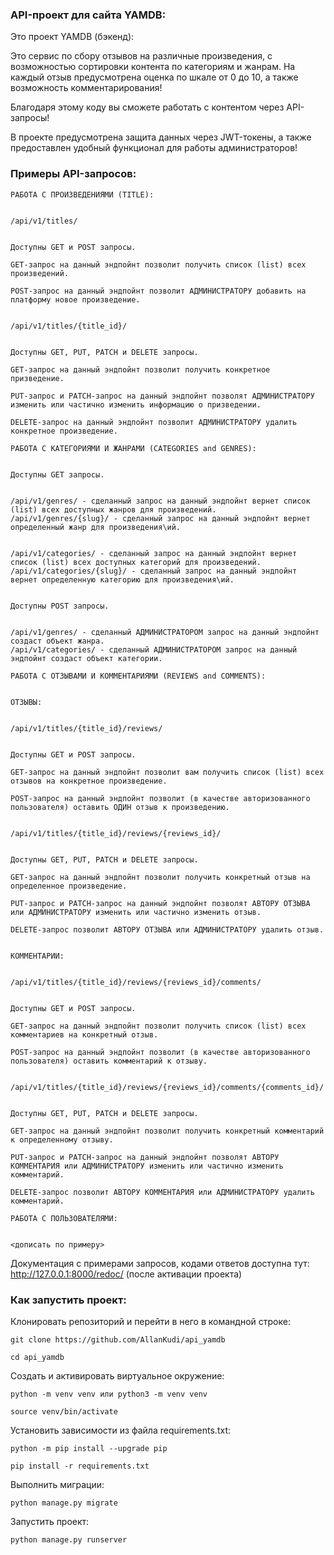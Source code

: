 ### API-проект для сайта YAMDB:

Это проект YAMDB (бэкенд):

Это сервис по сбору отзывов на различные произведения,
с возможностью сортировки контента по категориям и жанрам.
На каждый отзыв предусмотрена оценка по шкале от 0 до 10,
а также возможность комментарирования!

Благодаря этому коду вы сможете работать с контентом через API-запросы!

В проекте предусмотрена защита данных через JWT-токены,
а также предоставлен удобный функционал для работы администраторов!

### Примеры API-запросов:

```
РАБОТА С ПРОИЗВЕДЕНИЯМИ (TITLE):


/api/v1/titles/


Доступны GET и POST запросы.

GET-запрос на данный эндпойнт позволит получить список (list) всех произведений.

POST-запрос на данный эндпойнт позволит АДМИНИСТРАТОРУ добавить на платформу новое произведение.


/api/v1/titles/{title_id}/


Доступны GET, PUT, PATCH и DELETE запросы.

GET-запрос на данный эндпойнт позволит получить конкретное призведение.

PUT-запрос и PATCH-запрос на данный эндпойнт позволят АДМИНИСТРАТОРУ изменить или частично изменить информацию о призведении.

DELETE-запрос на данный эндпойнт позволит АДМИНИСТРАТОРУ удалить конкретное произведение.
```

```
РАБОТА С КАТЕГОРИЯМИ И ЖАНРАМИ (CATEGORIES and GENRES):


Доступны GET запросы.


/api/v1/genres/ - сделанный запрос на данный эндпойнт вернет список (list) всех доступных жанров для произведений.
/api/v1/genres/{slug}/ - сделанный запрос на данный эндпойнт вернет определенный жанр для произведения\ий.


/api/v1/categories/ - сделанный запрос на данный эндпойнт вернет список (list) всех доступных категорий для произведений.
/api/v1/categories/{slug}/ - сделанный запрос на данный эндпойнт вернет определенную категорию для произведения\ий.


Доступны POST запросы.


/api/v1/genres/ - сделанный АДМИНИСТРАТОРОМ запрос на данный эндпойнт создаст объект жанра.
/api/v1/categories/ - сделанный АДМИНИСТРАТОРОМ запрос на данный эндпойнт создаст объект категории.
```

```
РАБОТА С ОТЗЫВАМИ И КОММЕНТАРИЯМИ (REVIEWS and COMMENTS):


ОТЗЫВЫ:


/api/v1/titles/{title_id}/reviews/


Доступны GET и POST запросы.

GET-запрос на данный эндпойнт позволит вам получить список (list) всех отзывов на конкретное произведение.

POST-запрос на данный эндпойнт позволит (в качестве авторизованного пользователя) оставить ОДИН отзыв к произведению.


/api/v1/titles/{title_id}/reviews/{reviews_id}/


Доступны GET, PUT, PATCH и DELETE запросы.

GET-запрос на данный эндпойнт позволит получить конкретный отзыв на определенное произведение.

PUT-запрос и PATCH-запрос на данный эндпойнт позволят АВТОРУ ОТЗЫВА или АДМИНИСТРАТОРУ изменить или частично изменить отзыв.

DELETE-запрос позволит АВТОРУ ОТЗЫВА или АДМИНИСТРАТОРУ удалить отзыв.


КОММЕНТАРИИ:


/api/v1/titles/{title_id}/reviews/{reviews_id}/comments/


Доступны GET и POST запросы.

GET-запрос на данный эндпойнт позволит получить список (list) всех комментариев на конкретный отзыв.

POST-запрос на данный эндпойнт позволит (в качестве авторизованного пользователя) оставить комментарий к отзыву.


/api/v1/titles/{title_id}/reviews/{reviews_id}/comments/{comments_id}/


Доступны GET, PUT, PATCH и DELETE запросы.

GET-запрос на данный эндпойнт позволит получить конкретный комментарий к определенному отзыву.

PUT-запрос и PATCH-запрос на данный эндпойнт позволят АВТОРУ КОММЕНТАРИЯ или АДМИНИСТРАТОРУ изменить или частично изменить комментарий.

DELETE-запрос позволит АВТОРУ КОММЕНТАРИЯ или АДМИНИСТРАТОРУ удалить комментарий.
```

```
РАБОТА С ПОЛЬЗОВАТЕЛЯМИ:


<дописать по примеру>

```

Документация с примерами запросов, кодами ответов доступна тут: http://127.0.0.1:8000/redoc/ (после активации проекта)

### Как запустить проект:

Клонировать репозиторий и перейти в него в командной строке:

```
git clone https://github.com/AllanKudi/api_yamdb
```

```
cd api_yamdb
```

Cоздать и активировать виртуальное окружение:

```
python -m venv venv или python3 -m venv venv
```

```
source venv/bin/activate
```

Установить зависимости из файла requirements.txt:

```
python -m pip install --upgrade pip
```

```
pip install -r requirements.txt
```

Выполнить миграции:

```
python manage.py migrate
```

Запустить проект:

```
python manage.py runserver
```